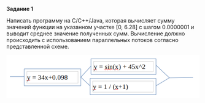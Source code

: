**Задание 1**

Написать программу на C/C++/Java, которая вычисляет сумму значений функции на указанном участке [0, 6.28] с шагом 0.0000001 и выводит среднее значение полученных сумм. Вычисление должно происходить с использованием параллельных потоков согласно представленной схеме.

![img.png](img.png)